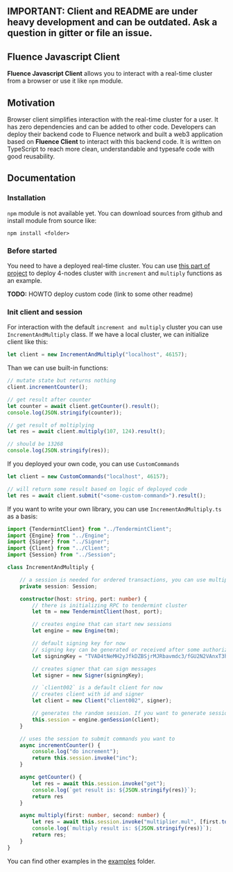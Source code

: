 ## IMPORTANT: Client and README are under heavy development and can be outdated. Ask a question in gitter or file an issue. 

## Fluence Javascript Client

**Fluence Javascript Client** allows you to interact with a real-time cluster from a browser or use it like `npm` module. 

## Motivation

Browser client simplifies interaction with the real-time cluster for a user. It has zero dependencies and can be added to other code.
Developers can deploy their backend code to Fluence network and built a web3 application based on **Fluence Client** to interact with this backend code.
It is written on TypeScript to reach more clean, understandable and typesafe code with good reusability.


## Documentation



### Installation

`npm` module is not available yet. You can download sources from github and install module from source like:

```
npm install <folder>
``` 

### Before started 

You need to have a deployed real-time cluster. 
You can use [this part of project](https://github.com/fluencelabs/fluence/tree/master/statemachine) to deploy 4-nodes cluster with `increment` and `multiply` functions as an example.

**TODO:** HOWTO deploy custom code (link to some other readme)

### Init client and session

For interaction with the default `increment and multiply` cluster you can use `IncrementAndMultiply` class. 
If we have a local cluster, we can initialize client like this:

```typescript
let client = new IncrementAndMultiply("localhost", 46157);
```

Than we can use built-in functions:

```typescript
// mutate state but returns nothing
client.incrementCounter();

// get result after counter
let counter = await client.getCounter().result();
console.log(JSON.stringify(counter));

// get result of moltiplying
let res = await client.multiply(107, 124).result();

// should be 13268
console.log(JSON.stringify(res));
```

If you deployed your own code, you can use `CustomCommands`

```typescript
let client = new CustomCommands("localhost", 46157);

// will return some result based on logic of deployed code
let res = await client.submit("<some-custom-command>").result();
```

If you want to write your own library, you can use `IncrementAndMultiply.ts` as a basis:

```typescript
import {TendermintClient} from "../TendermintClient";
import {Engine} from "../Engine";
import {Signer} from "../Signer";
import {Client} from "../Client";
import {Session} from "../Session";

class IncrementAndMultiply {

    // a session is needed for ordered transactions, you can use multiple sessions if needed
    private session: Session;

    constructor(host: string, port: number) {
        // there is initializing RPC to tendermint cluster
        let tm = new TendermintClient(host, port);

        // creates engine that can start new sessions
        let engine = new Engine(tm);

        // default signing key for now
        // signing key can be generated or received after some authorize processes
        let signingKey = "TVAD4tNeMH2yJfkDZBSjrMJRbavmdc3/fGU2N2VAnxT3hAtSkX+Lrl4lN5OEsXjD7GGG7iEewSod472HudrkrA==";

        // creates signer that can sign messages
        let signer = new Signer(signingKey);

        // `client002` is a default client for now
        // creates client with id and signer
        let client = new Client("client002", signer);

        // generates the random session. If you want to generate session on your own - use createSession(client, "some-id")
        this.session = engine.genSession(client);
    }

    // uses the session to submit commands you want to
    async incrementCounter() {
        console.log("do increment");
        return this.session.invoke("inc");
    }

    async getCounter() {
        let res = await this.session.invoke("get");
        console.log(`get result is: ${JSON.stringify(res)}`);
        return res
    }

    async multiply(first: number, second: number) {
        let res = await this.session.invoke("multiplier.mul", [first.toString(), second.toString()]).result();
        console.log(`multiply result is: ${JSON.stringify(res)}`);
        return res;
    }
}
```

You can find other examples in the [examples](https://github.com/fluencelabs/fluence/tree/master/js-client/src/examples) folder.

